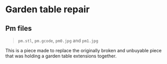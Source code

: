 # Garden table repair

## Pm files

> `pm.stl`, `pm.gcode`, `pm0.jpg` and `pm1.jpg`

This is a piece made to replace the originally broken and unbuyable piece that was holding a garden table extensions together.

